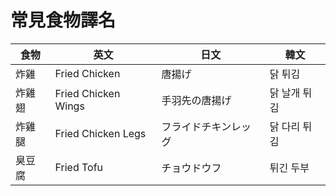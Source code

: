 # 常見食物譯名

|食物  |英文                |日文              |韓文       |
|------|-------------------|------------------|-----------|
|炸雞  |Fried Chicken      |唐揚げ             |닭 튀김    |
|炸雞翅|Fried Chicken Wings|手羽先の唐揚げ      |닭 날개 튀김|
|炸雞腿|Fried Chicken Legs |フライドチキンレッグ|닭 다리 튀김|
|臭豆腐|Fried Tofu         |チョウドウフ        |튀긴 두부  |

